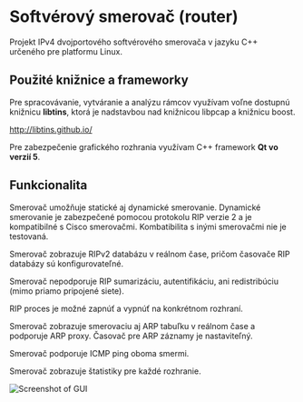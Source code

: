 # Softvérový smerovač (router)

Projekt IPv4 dvojportového softvérového smerovača v jazyku C++ určeného pre
platformu Linux.

## Použité knižnice a frameworky

Pre spracovávanie, vytváranie a analýzu rámcov využívam voľne dostupnú knižnicu
**libtins**, ktorá je nadstavbou nad knižnicou libpcap a knižnicu boost.

http://libtins.github.io/

Pre zabezpečenie grafického rozhrania využívam C++ framework **Qt vo verzií 5**.

## Funkcionalita

Smerovač umožňuje statické aj dynamické smerovanie. Dynamické smerovanie je
zabezpečené pomocou protokolu RIP verzie 2 a je kompatibilné s Cisco smerovačmi.
Kombatibilita s inými smerovačmi nie je testovaná.

Smerovač zobrazuje RIPv2 databázu v reálnom čase, pričom časovače RIP databázy sú
konfigurovateľné.

Smerovač nepodporuje RIP sumarizáciu, autentifikáciu, ani redistribúciu (mimo
priamo pripojené siete).

RIP proces je možné zapnúť a vypnúť na konkrétnom rozhraní.

Smerovač zobrazuje smerovaciu aj ARP tabuľku v reálnom čase a
podporuje ARP proxy. Časovač pre ARP záznamy je nastaviteľný.

Smerovač podporuje ICMP ping oboma smermi.

Smerovač zobrazuje štatistiky pre každé rozhranie.


![Screenshot of GUI](/home/martin/Desktop/screenshot.png)
